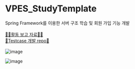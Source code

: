 # VPES_StudyTemplate
Spring Framework를 이용한 서버 구조 학습 및 회원 가입 기능 개발
<br/><br/>
[👩‍🏫활동 보고 자료👩‍🏫](https://drive.google.com/file/d/1hvkVZa1wwP_K94El4lKgeYbCwqxcPfum/view?usp=sharing)
<br/>
[🌌Testcase 개발 repo🌌](https://github.com/jioniy/VSPICE_TestCase.git)
<br/><br/>
![image](https://user-images.githubusercontent.com/68148196/189511440-84f9ee71-546d-49de-8db9-6181fa2421f0.png)

![image](https://user-images.githubusercontent.com/68148196/189511477-01aa0cb9-e0eb-4334-8434-9aeec9251a3a.png)

